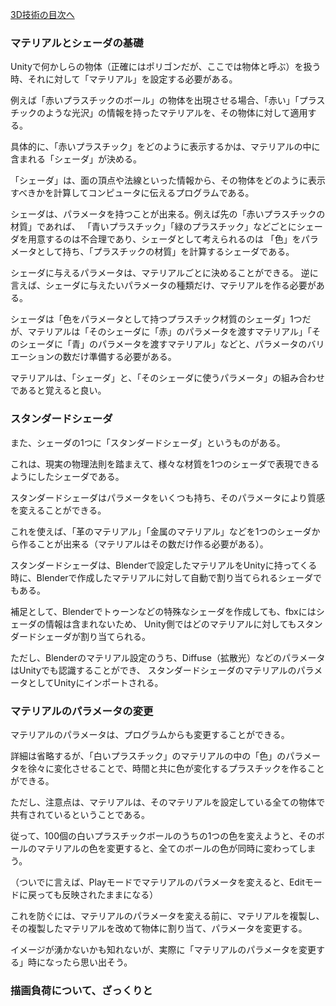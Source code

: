 [3D技術の目次へ](./../)

### マテリアルとシェーダの基礎

Unityで何かしらの物体（正確にはポリゴンだが、ここでは物体と呼ぶ）を扱う時、それに対して「マテリアル」を設定する必要がある。

例えば「赤いプラスチックのボール」の物体を出現させる場合、「赤い」「プラスチックのような光沢」の情報を持ったマテリアルを、その物体に対して適用する。

具体的に、「赤いプラスチック」をどのように表示するかは、マテリアルの中に含まれる「シェーダ」が決める。

「シェーダ」は、面の頂点や法線といった情報から、その物体をどのように表示すべきかを計算してコンピュータに伝えるプログラムである。

シェーダは、パラメータを持つことが出来る。例えば先の「赤いプラスチックの材質」であれば、
「青いプラスチック」「緑のプラスチック」などごとにシェーダを用意するのは不合理であり、シェーダとして考えられるのは
「色」をパラメータとして持ち、「プラスチックの材質」を計算するシェーダである。

シェーダに与えるパラメータは、マテリアルごとに決めることができる。
逆に言えば、シェーダに与えたいパラメータの種類だけ、マテリアルを作る必要がある。

シェーダは「色をパラメータとして持つプラスチック材質のシェーダ」1つだが、マテリアルは「そのシェーダに「赤」のパラメータを渡すマテリアル」「そのシェーダに「青」のパラメータを渡すマテリアル」などと、パラメータのバリエーションの数だけ準備する必要がある。

マテリアルは、「シェーダ」と、「そのシェーダに使うパラメータ」の組み合わせであると覚えると良い。

### スタンダードシェーダ

また、シェーダの1つに「スタンダードシェーダ」というものがある。

これは、現実の物理法則を踏まえて、様々な材質を1つのシェーダで表現できるようにしたシェーダである。

スタンダードシェーダはパラメータをいくつも持ち、そのパラメータにより質感を変えることができる。

これを使えば、「革のマテリアル」「金属のマテリアル」などを1つのシェーダから作ることが出来る（マテリアルはその数だけ作る必要がある）。

スタンダードシェーダは、Blenderで設定したマテリアルをUnityに持ってくる時に、Blenderで作成したマテリアルに対して自動で割り当てられるシェーダでもある。

補足として、Blenderでトゥーンなどの特殊なシェーダを作成しても、fbxにはシェーダの情報は含まれないため、
Unity側ではどのマテリアルに対してもスタンダードシェーダが割り当てられる。

ただし、Blenderのマテリアル設定のうち、Diffuse（拡散光）などのパラメータはUnityでも認識することができ、
スタンダードシェーダのマテリアルのパラメータとしてUnityにインポートされる。

### マテリアルのパラメータの変更

マテリアルのパラメータは、プログラムからも変更することができる。

詳細は省略するが、「白いプラスチック」のマテリアルの中の「色」のパラメータを徐々に変化させることで、時間と共に色が変化するプラスチックを作ることができる。

ただし、注意点は、マテリアルは、そのマテリアルを設定している全ての物体で共有されているということである。

従って、100個の白いプラスチックボールのうちの1つの色を変えようと、そのボールのマテリアルの色を変更すると、全てのボールの色が同時に変わってしまう。

（ついでに言えば、Playモードでマテリアルのパラメータを変えると、Editモードに戻っても反映されたままになる）

これを防ぐには、マテリアルのパラメータを変える前に、マテリアルを複製し、その複製したマテリアルを改めて物体に割り当て、パラメータを変更する。

イメージが湧かないかも知れないが、実際に「マテリアルのパラメータを変更する」時になったら思い出そう。

### 描画負荷について、ざっくりと

